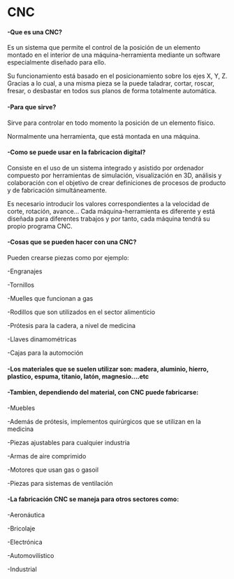 # CNC


#### -Que es una CNC?

Es un sistema que permite el control de la posición de un elemento montado en el interior
de una máquina-herramienta mediante un software especialmente diseñado para ello.

Su funcionamiento está basado en el posicionamiento sobre los ejes X, Y, Z. 
Gracias a lo cual, a una misma pieza se la puede taladrar, cortar, roscar, fresar,
o desbastar en todos sus planos de forma totalmente automática.


#### -Para que sirve?

Sirve para controlar en todo momento la posición de un elemento físico.
 
Normalmente una herramienta, que está montada en una máquina.

#### -Como se puede usar en la fabricacion digital?

Consiste en el uso de un sistema integrado y asistido por ordenador compuesto por herramientas
de simulación, visualización en 3D, análisis y colaboración con el objetivo de crear 
definiciones de procesos de producto y de fabricación simultáneamente.

Es necesario introducir los valores correspondientes a la velocidad de corte, rotación, avance… Cada máquina-herramienta es diferente y está diseñada para diferentes trabajos y por tanto, cada máquina tendrá su propio programa CNC.

#### -Cosas que se pueden hacer con una CNC?

Pueden crearse piezas como por ejemplo:

-Engranajes

-Tornillos

-Muelles que funcionan a gas

-Rodillos que son utilizados en el sector alimenticio

-Prótesis para la cadera, a nivel de medicina

-Llaves dinamométricas

-Cajas para la automoción

#### -Los materiales que se suelen utilizar son: madera, aluminio, hierro, plastico, espuma, titanio, latón, magnesio....etc

#### -Tambien, dependiendo del material, con CNC puede fabricarse:

-Muebles

-Además de prótesis, implementos quirúrgicos que se utilizan en la medicina

-Piezas ajustables para cualquier industria

-Armas de aire comprimido

-Motores que usan gas o gasoil

-Piezas para sistemas de ventilación

#### -La fabricación CNC se maneja para otros sectores como:

-Aeronáutica

-Bricolaje

-Electrónica

-Automovilístico

-Industrial

